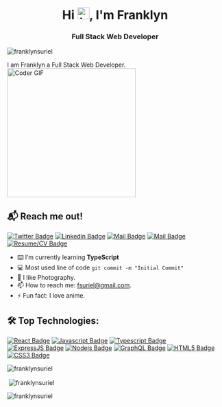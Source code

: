 <h1 align="center">Hi <img src="https://user-images.githubusercontent.com/1303154/88677602-1635ba80-d120-11ea-84d8-d263ba5fc3c0.gif" width="28px" height="28px" alt="hi">, I'm Franklyn</h1>
<h3 align="center">Full Stack Web Developer</h3>

<p align="left"> <img src="https://komarev.com/ghpvc/?username=franklynsuriel&label=Profile%20views&color=0e75b6&style=flat" alt="franklynsuriel" /></p>
I am Franklyn a Full Stack Web Developer.

<img src="https://media.giphy.com/media/SWoSkN6DxTszqIKEqv/giphy.gif" alt="Coder GIF" width="300">

## 📬 Reach me out!

[![Twitter Badge](https://img.shields.io/badge/-@Franklynrs-1ca0f1?style=flat&labelColor=1ca0f1&logo=twitter&logoColor=white&link=https://twitter.com/Franklynrs)](https://twitter.com/Franklynrs) [![Linkedin Badge](https://img.shields.io/badge/-FranklynSuriel-0e76a8?style=flat&labelColor=0e76a8&logo=linkedin&logoColor=white)](https://www.linkedin.com/in/FranklynSuriel/) [![Mail Badge](https://img.shields.io/badge/-FSuriel-c0392b?style=flat&labelColor=c0392b&logo=gmail&logoColor=white)](mailto:fsuriel@gmail.com) [![Mail Badge](https://img.shields.io/badge/-Portfolio-61DBFB?style=flat&labelColor=61DBFB&logo=react&logoColor=black)](https://franklynsuriel.github.io/franklyn_portfolio/)
[![Resume/CV Badge](https://img.shields.io/badge/-Resume/CV-darkgreen?style=flat&labelColor=darkgreen&logo=react&logoColor=black)](https://franklynsuriel.github.io/franklyn_portfolio/static/media/Resume.9fb8a828cebe0d2d8b92.pdf)

- ⌨️ I’m currently learning **TypeScript**
- 💻 Most used line of code `git commit -m "Initial Commit"`
- 📸 I like Photography.
- 📫 How to reach me: fsuriel@gmail.com.
- ⚡ Fun fact: I love anime.

## 🛠️ Top Technologies:

[![React Badge](https://img.shields.io/badge/-React-61DBFB?style=for-the-badge&labelColor=black&logo=react&logoColor=61DBFB)](#) [![Javascript Badge](https://img.shields.io/badge/-Javascript-F0DB4F?style=for-the-badge&labelColor=black&logo=javascript&logoColor=F0DB4F)](#) [![Typescript Badge](https://img.shields.io/badge/-Typescript-007acc?style=for-the-badge&labelColor=black&logo=typescript&logoColor=007acc)](#) [![ExpressJS Badge](https://img.shields.io/badge/-Express-black?style=for-the-badge&labelColor=black&logo=express&logoColor=007acc)](#) [![Nodejs Badge](https://img.shields.io/badge/-Nodejs-3C873A?style=for-the-badge&labelColor=black&logo=node.js&logoColor=3C873A)](#) [![GraphQL Badge](https://img.shields.io/badge/-GraphQl-e535ab?style=for-the-badge&labelColor=black&logo=node.js&logoColor=e535ab)](#) [![HTML5 Badge](https://img.shields.io/badge/-HTML5-red?style=for-the-badge&labelColor=black&logo=html5&logoColor=red)](#) [![CSS3 Badge](https://img.shields.io/badge/-CSS3-blue?style=for-the-badge&labelColor=black&logo=css3&logoColor=blue)](#)

<p><img align="center" src="https://github-readme-stats.vercel.app/api/top-langs?username=franklynsuriel&show_icons=true&locale=en&layout=compact" alt="franklynsuriel" /></p>

<p>&nbsp;<img align="center" src="https://github-readme-stats.vercel.app/api?username=franklynsuriel&show_icons=true&locale=en" alt="franklynsuriel" /></p>

<p><img align="center" src="https://github-readme-streak-stats.herokuapp.com/?user=franklynsuriel&" alt="franklynsuriel" /></p>

